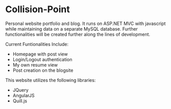 # Collision-Point
Personal website portfolio and blog. It runs on ASP.NET MVC with javascript while maintaining data on a separate MySQL database. Further functionalities will be created further along the lines of development.

Current Funtionalities Include:
- Homepage with post view
- Login/Logout authentication
- My own resume view
- Post creation on the blogsite

This website utilizes the following libraries:
- JQuery
- AngularJS
- Quill.js

